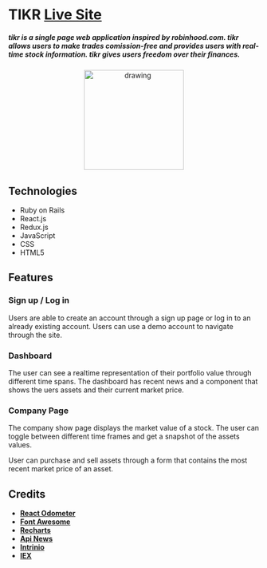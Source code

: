 # TIKR **[Live Site](https://tikr.herokuapp.com)**
##### tikr is a single page web application inspired by robinhood.com. tikr allows users to make trades comission-free and provides users with real-time stock information. tikr gives users freedom over their finances.
<p align="center">
 <img src="https://github.com/pdfernandes/tikr/blob/master/app/assets/images/tenge.png" alt="drawing" width="200"/>
</p>

## Technologies

* Ruby on Rails
* React.js
* Redux.js
* JavaScript
* CSS
* HTML5



## Features 
### Sign up / Log in
Users are able to create an account through a sign up page or log in to an already existing account. Users can use a demo account to navigate through the site.
### Dashboard
The user can see a realtime representation of their portfolio value through different time spans. The dashboard has recent news and a component that shows the uers assets and their current market price.
### Company Page
The company show page displays the market value of a stock. The user can toggle between different time frames and get a snapshot of the assets values.

User can purchase and sell assets through a form that contains the most recent market price of an asset.
## Credits
* **[React Odometer](https://www.npmjs.com/package/react-odometerjs)**
* **[Font Awesome](https://fontawesome.com/?from=io)**
* **[Recharts](http://recharts.org/en-US/)**
* **[Api News](https://newsapi.org/)**
* **[Intrinio](https://intrinio.com/)**
* **[IEX](https://iexcloud.io/)**






